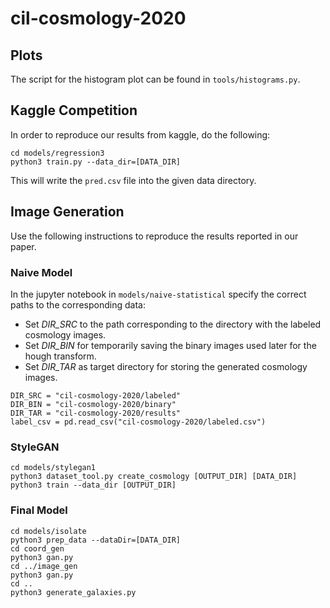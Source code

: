 # cil-cosmology-2020

## Plots

The script for the histogram plot can be found in `tools/histograms.py`.

## Kaggle Competition

In order to reproduce our results from kaggle, do the following:
```
cd models/regression3
python3 train.py --data_dir=[DATA_DIR]
```

This will write the `pred.csv` file into the given data directory.

## Image Generation

Use the following instructions to reproduce the results reported in our paper.

### Naive Model

In the jupyter notebook in `models/naive-statistical` specify the correct paths to the corresponding data:

* Set *DIR_SRC* to the path corresponding to the directory with the labeled cosmology images.
* Set *DIR_BIN* for temporarily saving the binary images used later for the hough transform.
* Set *DIR_TAR* as target directory for storing the generated cosmology images.

```
DIR_SRC = "cil-cosmology-2020/labeled"
DIR_BIN = "cil-cosmology-2020/binary"
DIR_TAR = "cil-cosmology-2020/results"
label_csv = pd.read_csv("cil-cosmology-2020/labeled.csv")
```

### StyleGAN

```
cd models/stylegan1
python3 dataset_tool.py create_cosmology [OUTPUT_DIR] [DATA_DIR]
python3 train --data_dir [OUTPUT_DIR]
```

### Final Model

```
cd models/isolate
python3 prep_data --dataDir=[DATA_DIR]
cd coord_gen
python3 gan.py
cd ../image_gen
python3 gan.py
cd ..
python3 generate_galaxies.py
```
